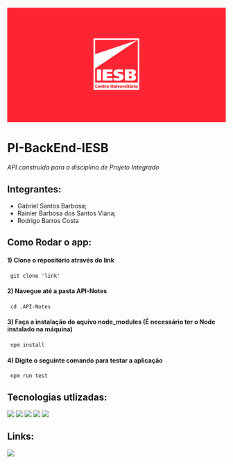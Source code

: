 ![image](https://github.com/gabrielsb18/Projeto-de-Interface-IESB/blob/master/IESB_banner.jpg)

# PI-BackEnd-IESB

*API construida para a disciplina de Projeto Integrado*

## Integrantes:

* Gabriel Santos Barbosa;
* Rainier Barbosa dos Santos Viana;
* Rodrigo Barros Costa


## Como Rodar o app:

<div>
 
  #### 1) Clone o repositório através do link
  
     git clone 'link'
    
  #### 2) Navegue até a pasta API-Notes
  
     cd .API-Notes
    
 #### 3) Faça a instalação do aquivo node_modules (É necessário ter o Node instalado na máquina)

     npm install
     
 #### 4) Digite o seguinte comando para testar a aplicação

     npm run test
     
</div>

## Tecnologias utlizadas:

<div>
 <img src=	"https://img.shields.io/badge/JavaScript-F7DF1E.svg?style=for-the-badge&logo=JavaScript&logoColor=black">
 <img src=	"https://img.shields.io/badge/Node.js-43853D?style=for-the-badge&logo=node.js&logoColor=white">
 <img src=	"https://img.shields.io/badge/Express.js-404D59?style=for-the-badge">
 <img src=	"https://img.shields.io/badge/Jest-323330?style=for-the-badge&logo=Jest&logoColor=white">
 <img src=	"https://img.shields.io/badge/MongoDB-%234ea94b.svg?style=for-the-badge&logo=mongodb&logoColor=white">
</div>


## Links:
<div>
  <a href="https://github.com/users/gabrielsb18/projects/4"><img src="https://img.shields.io/badge/GitHub-100000?style=for-the-badge&logo=github&logoColor=white"></a>
<div>
